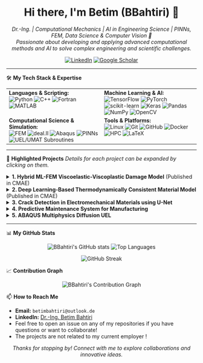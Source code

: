 <div id="header" align="center">
  <h1>Hi there, I'm Betim (BBahtiri) 👋</h1>
</div>

<div align="center">
  <p>
    <em>Dr.-Ing. | Computational Mechanics | AI in Engineering Science | PINNs, FEM, Data Science & Computer Vision 🚀<br />Passionate about developing and applying advanced computational methods and AI to solve complex engineering and scientific challenges.</em>
    </p>
  <a href="https://www.linkedin.com/in/dr-ing-betim-bahtiri-4852ab242" target="_blank"><img src="https://img.shields.io/badge/LinkedIn-0077B5?style=for-the-badge&logo=linkedin&logoColor=white" alt="LinkedIn"/></a>
  <a href="https://scholar.google.com/citations?user=STJ2yXAAAAAJ&hl=de&oi=ao" target="_blank"><img src="https://img.shields.io/badge/Google_Scholar-4285F4?style=for-the-badge&logo=google-scholar&logoColor=white" alt="Google Scholar"/></a>
  </div>

---

🛠️ **My Tech Stack & Expertise**

<table>
  <tr>
    <td valign="top" width="50%">
      <strong>Languages & Scripting:</strong><br>
      <img src="https://img.shields.io/badge/Python-FFD43B?style=for-the-badge&logo=python&logoColor=blue" alt="Python">
      <img src="https://img.shields.io/badge/C%2B%2B-00599C?style=for-the-badge&logo=c%2B%2B&logoColor=white" alt="C++">
      <img src="https://img.shields.io/badge/Fortran-734F96?style=for-the-badge&logo=fortran&logoColor=white" alt="Fortran">
      <img src="https://img.shields.io/badge/MATLAB-0076A8?style=for-the-badge&logo=mathworks&logoColor=white" alt="MATLAB">
    </td>
    <td valign="top" width="50%">
      <strong>Machine Learning & AI:</strong><br>
      <img src="https://img.shields.io/badge/TensorFlow-FF6F00?style=for-the-badge&logo=tensorflow&logoColor=white" alt="TensorFlow">
      <img src="https://img.shields.io/badge/PyTorch-EE4C2C?style=for-the-badge&logo=pytorch&logoColor=white" alt="PyTorch">
      <img src="https://img.shields.io/badge/scikit--learn-F7931E?style=for-the-badge&logo=scikit-learn&logoColor=white" alt="scikit-learn">
      <img src="https://img.shields.io/badge/Keras-D00000?style=for-the-badge&logo=keras&logoColor=white" alt="Keras">
      <img src="https://img.shields.io/badge/Pandas-150458?style=for-the-badge&logo=pandas&logoColor=white" alt="Pandas">
      <img src="https://img.shields.io/badge/NumPy-013243?style=for-the-badge&logo=numpy&logoColor=white" alt="NumPy">
      <img src="https://img.shields.io/badge/OpenCV-5C3EE8?style=for-the-badge&logo=opencv&logoColor=white" alt="OpenCV">
    </td>
  </tr>
  <tr>
    <td valign="top" width="50%">
      <strong>Computational Science & Simulation:</strong><br>
      <img src="https://img.shields.io/badge/FEM-Finite%20Element-blue?style=for-the-badge" alt="FEM">
      <img src="https://img.shields.io/badge/deal.II-9.0%2B-orange.svg?style=for-the-badge" alt="deal.II">
      <img src="https://img.shields.io/badge/ABAQUS-SIMULIA-red?style=for-the-badge" alt="Abaqus">
      <img src="https://img.shields.io/badge/PINNs-Physics%20Informed%20NNs-purple?style=for-the-badge" alt="PINNs">
      <img src="https://img.shields.io/badge/UEL/UMAT-Subroutines-darkgreen?style=for-the-badge" alt="UEL/UMAT Subroutines">
    </td>
    <td valign="top" width="50%">
      <strong>Tools & Platforms:</strong><br>
      <img src="https://img.shields.io/badge/Linux-FCC624?style=for-the-badge&logo=linux&logoColor=black" alt="Linux">
      <img src="https://img.shields.io/badge/Git-F05032?style=for-the-badge&logo=git&logoColor=white" alt="Git">
      <img src="https://img.shields.io/badge/GitHub-181717?style=for-the-badge&logo=github&logoColor=white" alt="GitHub">
      <img src="https://img.shields.io/badge/Docker-2496ED?style=for-the-badge&logo=docker&logoColor=white" alt="Docker">
      <img src="https://img.shields.io/badge/HPC-High%20Performance%20Computing-orange?style=for-the-badge" alt="HPC">
      <img src="https://img.shields.io/badge/LaTeX-008080?style=for-the-badge&logo=latex&logoColor=white" alt="LaTeX">
    </td>
  </tr>
</table>

---

🚀 **Highlighted Projects**
*Details for each project can be expanded by clicking on them.*

<details>
  <summary><strong>1. Hybrid ML-FEM Viscoelastic-Viscoplastic Damage Model</strong> (Published in CMAE)</summary>
  <br>
  <ul>
    <li><strong>Objective:</strong> Implemented a sophisticated finite element model combining traditional constitutive laws with LSTM neural networks to simulate complex material behavior in epoxy nanocomposites under cyclic loading, considering moisture and nanoparticle effects.</li>
    <li><strong>Tech Stack:</strong> C++, deal.II (FEM Library), Python (for ML aspects), MPI, CMake.</li>
    <li><strong>Key Contributions:</strong> Developed a hybrid ML-FEM framework for large deformation solid mechanics, integrated LSTM for computational acceleration, modeled multi-network viscoelastic-viscoplasticity with damage, and incorporated environmental effects.</li>
    <li><strong>Outcome/Impact:</strong> Created a robust model for simulating advanced material responses, published in Computer Methods in Applied Mechanics and Engineering. Showcased seamless switching between physics-based and ML models.</li>
    <li><strong>DOI:</strong> <a href="https://doi.org/10.1016/j.cma.2023.116293" target="_blank">10.1016/j.cma.2023.116293</a></li>
    <li><strong>Repository:</strong> <a href="https://github.com/BBahtiri/LSTM-Assisted-Viscoelastic-Viscoplastic-Model-FEM" target="_blank">[Link to Project Repository]</a></li>
    <li><p align="center"><img src="https://raw.githubusercontent.com/BBahtiri/LSTM-Assisted-Viscoelastic-Viscoplastic-Model-FEM/main/rheo.PNG" alt="Rheological Model" width="400"/></p> </ul>
</details>

<details>
  <summary><strong>2. Deep Learning-Based Thermodynamically Consistent Material Model</strong> (Published in CMAE)</summary>
  <br>
  <ul>
    <li><strong>Objective:</strong> Proposed a physics-informed deep learning (DL) constitutive model for epoxy composites that enforces thermodynamic principles, using experimental data to predict material behavior under diverse ambient conditions (temperature, moisture, nanoparticle volume fraction).</li>
    <li><strong>Tech Stack:</strong> Python, Deep Learning (LSTM, Feed-Forward Neural Networks), Experimental Data Analysis.</li>
    <li><strong>Key Contributions:</strong> Designed a DL architecture combining LSTM and FFNNs to predict internal variables and free-energy, ensuring thermodynamic consistency. Trained solely on experimental data to capture complex, nonlinear, temperature- and moisture-dependent responses.</li>
    <li><strong>Outcome/Impact:</strong> Developed a novel DL model capable of accurately predicting material behavior while adhering to thermodynamic laws, published in Computer Methods in Applied Mechanics and Engineering.</li>
    <li><strong>DOI:</strong> <a href="https://doi.org/10.1016/j.cma.2024.117038" target="_blank">10.1016/j.cma.2024.117038</a></li>
    <li><strong>Repository:</strong> <a href="https://github.com/BBahtiri/Deep-Learning-Constitutive-Model" target="_blank">[Link to Project Repository]</a></li>
     <li><p align="center"><img src="https://raw.githubusercontent.com/BBahtiri/Deep-Learning-Constitutive-Model/main/pinn.PNG" alt="Thermodynamic Consistent DL Model Architecture" width="500"/></p> </ul>
</details>

<details>
  <summary><strong>3. Crack Detection in Electromechanical Materials using U-Net</strong></summary>
  <br>
  <ul>
    <li><strong>Objective:</strong> Applied deep learning (U-Net with ResNet backbones) for semantic segmentation of crack propagation in materials under electromechanical stress, analyzing phase-field and electrical potential patterns from FEM simulations.</li>
    <li><strong>Tech Stack:</strong> Python, TensorFlow, Keras, OpenCV, ABAQUS (for data generation).</li>
    <li><strong>Key Contributions:</strong> Implemented a multi-class semantic segmentation pipeline for pixel-level crack detection, utilized transfer learning, and automated hyperparameter tuning. Compared phase-field and electrical potential visualization methods.</li>
    <li><strong>Outcome/Impact:</strong> Achieved high precision (IoU > 0.95) in detecting and classifying cracks/defects, offering a significant improvement over traditional methods.</li>
    <li><strong>Repository:</strong> <a href="https://github.com/BBahtiri/Computer-Vision-Crack-Detection" target="_blank">Computer-Vision-Crack-Detection</a></li>
    <li><p align="center"><img src="https://raw.githubusercontent.com/BBahtiri/Computer-Vision-Crack-Detection/main/Example.png" alt="Crack Detection Example" width="600"/></p> </ul>
</details>

<details>
  <summary><strong>4. Predictive Maintenance System for Manufacturing</strong></summary>
  <br>
  <ul>
    <li><strong>Objective:</strong> Developed a machine learning system to predict 5 different types of equipment failures (TWF, HDF, PWF, OSF, No Failure) in manufacturing environments using sensor data, enabling proactive maintenance.</li>
    <li><strong>Tech Stack:</strong> Python, Scikit-learn, XGBoost, Pandas, Matplotlib, Seaborn.</li>
    <li><strong>Key Contributions:</strong> Performed comprehensive EDA, extensive feature engineering, implemented multi-class classification models, and created a configurable pipeline with advanced visualizations. Utilized the AI4I 2020 Predictive Maintenance Dataset.</li>
    <li><strong>Outcome/Impact:</strong> Built a system achieving strong predictive performance across various failure types, providing a practical solution for reducing downtime in industrial settings.</li>
    <li><strong>Repository:</strong> <a href="https://github.com/BBahtiri/Predictive_Maintenance" target="_blank">Predictive_Maintenance</a></li>
    </ul>
</details>

<details>
  <summary><strong>5. ABAQUS Multiphysics Diffusion UEL</strong></summary>
  <br>
  <ul>
    <li><strong>Objective:</strong> Implemented a User Element (UEL) for ABAQUS to simulate coupled hydro-mechanical behavior of moisture diffusion in polymer materials, capturing stress-assisted transport mechanisms.</li>
    <li><strong>Tech Stack:</strong> Fortran, ABAQUS (UEL Development), MATLAB (for visualization).</li>
    <li><strong>Key Contributions:</strong> Developed a 20-node quadratic hexahedral UEL for multiphysics coupling (stress-assisted diffusion), enabling monolithic solution of mechanical and diffusion fields. Provided MATLAB tools for post-processing.</li>
    <li><strong>Outcome/Impact:</strong> Created a flexible tool for advanced simulation of moisture diffusion in polymers under mechanical stress, applicable to aerospace, marine, and electronics industries.</li>
    <li><strong>Repository:</strong> <a href="https://github.com/BBahtiri/ABAQUS-Multiphysics-Diffusion-UEL" target="_blank">ABAQUS-Multiphysics-Diffusion-UEL</a></li>
    </ul>
</details>

---

📊 **My GitHub Stats**

<p align="center">
  <img src="https://github-readme-stats.vercel.app/api?username=BBahtiri&show_icons=true&theme=radical&count_private=true&hide_border=true" alt="BBahtiri's GitHub stats" />
  <img src="https://github-readme-stats.vercel.app/api/top-langs/?username=BBahtiri&layout=compact&theme=radical&hide_border=true&langs_count=8" alt="Top Languages" />
</p>
<p align="center">
  <img src="https://github-readme-streak-stats.herokuapp.com/?user=BBahtiri&theme=radical&hide_border=true" alt="GitHub Streak" />
</p>


📈 **Contribution Graph**
<p align="center">
  <img src="https://ghchart.rshah.org/BBahtiri" alt="BBahtiri's Contribution Graph" />
  </p>



📫 **How to Reach Me**

* **Email:** `betimbahtiri@outlook.de`
* **LinkedIn:** [Dr.-Ing. Betim Bahtiri](https://www.linkedin.com/in/dr-ing-betim-bahtiri-4852ab242)
* Feel free to open an issue on any of my repositories if you have questions or want to collaborate!
* The projects are not related to my current employer !

<div align="center">
  <p>
    <em>Thanks for stopping by! Connect with me to explore collaborations and innovative ideas. </em>
  </p>
</div>

